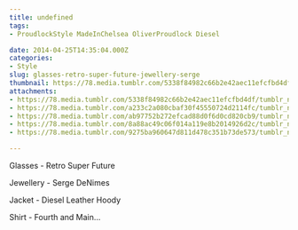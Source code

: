 ```yaml
---
title: undefined
tags:
- ProudlockStyle MadeInChelsea OliverProudlock Diesel

date: 2014-04-25T14:35:04.000Z
categories:
- Style
slug: glasses-retro-super-future-jewellery-serge
thumbnail: https://78.media.tumblr.com/5338f84982c66b2e42aec11efcfbd4df/tumblr_n4lcig4nBb1rhrm24o1_1280.jpg
attachments:
- https://78.media.tumblr.com/5338f84982c66b2e42aec11efcfbd4df/tumblr_n4lcig4nBb1rhrm24o1_1280.jpg
- https://78.media.tumblr.com/a233c2a080cbaf30f45550724d2114fc/tumblr_n4lcig4nBb1rhrm24o2_1280.jpg
- https://78.media.tumblr.com/ab97752b272efcad88d0f6d0cd820cb9/tumblr_n4lcig4nBb1rhrm24o3_1280.jpg
- https://78.media.tumblr.com/8a88ac49c06f014a119e8b2014926d2c/tumblr_n4lcig4nBb1rhrm24o4_1280.jpg
- https://78.media.tumblr.com/9275ba960647d811d478c351b73de573/tumblr_n4lcig4nBb1rhrm24o5_1280.jpg

---
```


Glasses - Retro Super Future 

  Jewellery - Serge DeNimes 

  Jacket - Diesel Leather Hoody 

  Shirt - Fourth and Main...
